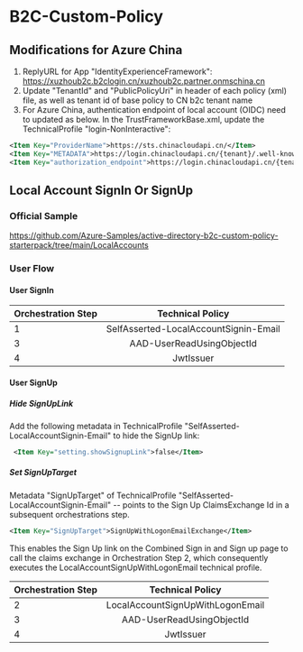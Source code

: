 # B2C-Custom-Policy

## Modifications for Azure China
     
1. ReplyURL for App "IdentityExperienceFramework": https://xuzhoub2c.b2clogin.cn/xuzhoub2c.partner.onmschina.cn
2. Update "TenantId" and "PublicPolicyUri" in header of each policy (xml) file, as well as tenant id of base policy to CN b2c tenant name
3. For Azure China, authentication endpoint of local account (OIDC) need to updated as below. In the TrustFrameworkBase.xml, update the TechnicalProfile "login-NonInteractive":

```xml
<Item Key="ProviderName">https://sts.chinacloudapi.cn/</Item>
<Item Key="METADATA">https://login.chinacloudapi.cn/{tenant}/.well-known/openid-configuration</Item>
<Item Key="authorization_endpoint">https://login.chinacloudapi.cn/{tenant}/oauth2/token</Item>
```

## Local Account SignIn Or SignUp

### Official Sample

https://github.com/Azure-Samples/active-directory-b2c-custom-policy-starterpack/tree/main/LocalAccounts

### User Flow

#### User SignIn

| Orchestration Step  | Technical Policy |
| :------------ |:---------------:|
| 1 | SelfAsserted-LocalAccountSignin-Email |
| 3 | AAD-UserReadUsingObjectId |
| 4 | JwtIssuer     |

#### User SignUp

##### Hide SignUpLink

Add the following metadata in TechnicalProfile "SelfAsserted-LocalAccountSignin-Email" to hide the SignUp link:

```xml
 <Item Key="setting.showSignupLink">false</Item>
```

##### Set SignUpTarget

Metadata "SignUpTarget" of TechnicalProfile "SelfAsserted-LocalAccountSignin-Email" -- points to the Sign Up ClaimsExchange Id in a subsequent orchestrations step.
```xml
<Item Key="SignUpTarget">SignUpWithLogonEmailExchange</Item>
```
This enables the Sign Up link on the Combined Sign in and Sign up page to call the claims exchange in Orchestration Step 2, which consequently executes the LocalAccountSignUpWithLogonEmail technical profile.

| Orchestration Step  | Technical Policy |
| :------------ |:---------------:|
| 2 | LocalAccountSignUpWithLogonEmail |
| 3 | AAD-UserReadUsingObjectId |
| 4 | JwtIssuer     |

